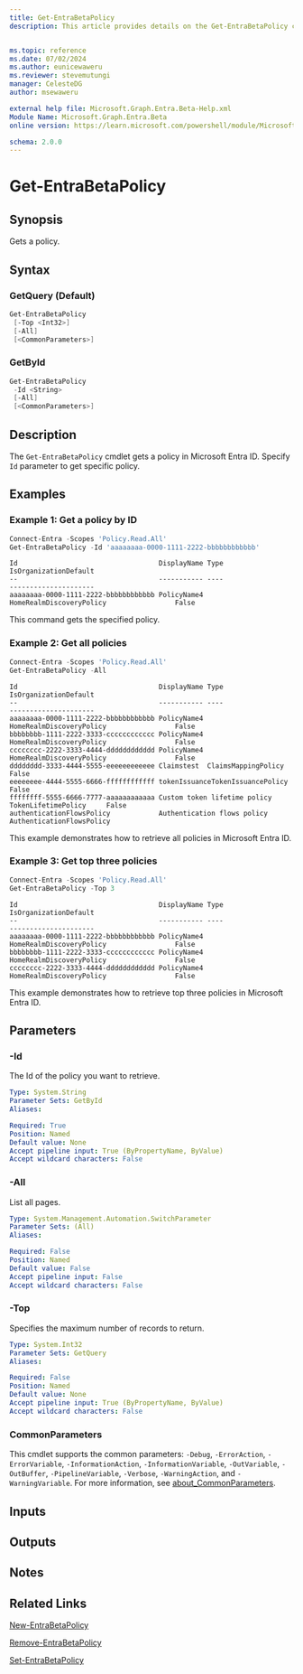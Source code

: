 ```yaml
---
title: Get-EntraBetaPolicy
description: This article provides details on the Get-EntraBetaPolicy command.


ms.topic: reference
ms.date: 07/02/2024
ms.author: eunicewaweru
ms.reviewer: stevemutungi
manager: CelesteDG
author: msewaweru

external help file: Microsoft.Graph.Entra.Beta-Help.xml
Module Name: Microsoft.Graph.Entra.Beta
online version: https://learn.microsoft.com/powershell/module/Microsoft.Graph.Entra.Beta/Get-EntraBetaPolicy

schema: 2.0.0
---
```


# Get-EntraBetaPolicy

## Synopsis

Gets a policy.

## Syntax

### GetQuery (Default)

```powershell
Get-EntraBetaPolicy 
 [-Top <Int32>] 
 [-All] 
 [<CommonParameters>]
```

### GetById

```powershell
Get-EntraBetaPolicy 
 -Id <String> 
 [-All] 
 [<CommonParameters>]
```

## Description

The `Get-EntraBetaPolicy` cmdlet gets a policy in Microsoft Entra ID. Specify `Id` parameter to get specific policy.

## Examples

### Example 1: Get a policy by ID

```powershell
Connect-Entra -Scopes 'Policy.Read.All'
Get-EntraBetaPolicy -Id 'aaaaaaaa-0000-1111-2222-bbbbbbbbbbbb'
```

```Output
Id                                   DisplayName Type                     IsOrganizationDefault
--                                   ----------- ----                     ---------------------
aaaaaaaa-0000-1111-2222-bbbbbbbbbbbb PolicyName4 HomeRealmDiscoveryPolicy                 False
```

This command gets the specified policy.

### Example 2: Get all policies

```powershell
Connect-Entra -Scopes 'Policy.Read.All'
Get-EntraBetaPolicy -All
```

```Output
Id                                   DisplayName Type                     IsOrganizationDefault
--                                   ----------- ----                     ---------------------
aaaaaaaa-0000-1111-2222-bbbbbbbbbbbb PolicyName4 HomeRealmDiscoveryPolicy                 False
bbbbbbbb-1111-2222-3333-cccccccccccc PolicyName4 HomeRealmDiscoveryPolicy                 False
cccccccc-2222-3333-4444-dddddddddddd PolicyName4 HomeRealmDiscoveryPolicy                 False
dddddddd-3333-4444-5555-eeeeeeeeeeee Claimstest  ClaimsMappingPolicy                      False
eeeeeeee-4444-5555-6666-ffffffffffff tokenIssuanceTokenIssuancePolicy                     False
ffffffff-5555-6666-7777-aaaaaaaaaaaa Custom token lifetime policy TokenLifetimePolicy     False
authenticationFlowsPolicy            Authentication flows policy  AuthenticationFlowsPolicy
```

This example demonstrates how to retrieve all policies in Microsoft Entra ID.

### Example 3: Get top three policies

```powershell
Connect-Entra -Scopes 'Policy.Read.All'
Get-EntraBetaPolicy -Top 3
```

```Output
Id                                   DisplayName Type                     IsOrganizationDefault
--                                   ----------- ----                     ---------------------
aaaaaaaa-0000-1111-2222-bbbbbbbbbbbb PolicyName4 HomeRealmDiscoveryPolicy                 False
bbbbbbbb-1111-2222-3333-cccccccccccc PolicyName4 HomeRealmDiscoveryPolicy                 False
cccccccc-2222-3333-4444-dddddddddddd PolicyName4 HomeRealmDiscoveryPolicy                 False
```

This example demonstrates how to retrieve top three policies in Microsoft Entra ID.

## Parameters

### -Id

The Id of the policy you want to retrieve.

```yaml
Type: System.String
Parameter Sets: GetById
Aliases:

Required: True
Position: Named
Default value: None
Accept pipeline input: True (ByPropertyName, ByValue)
Accept wildcard characters: False
```

### -All

List all pages.

```yaml
Type: System.Management.Automation.SwitchParameter
Parameter Sets: (All)
Aliases:

Required: False
Position: Named
Default value: False
Accept pipeline input: False
Accept wildcard characters: False
```

### -Top

Specifies the maximum number of records to return.

```yaml
Type: System.Int32
Parameter Sets: GetQuery
Aliases:

Required: False
Position: Named
Default value: None
Accept pipeline input: True (ByPropertyName, ByValue)
Accept wildcard characters: False
```

### CommonParameters

This cmdlet supports the common parameters: `-Debug`, `-ErrorAction`, `-ErrorVariable`, `-InformationAction`, `-InformationVariable`, `-OutVariable`, `-OutBuffer`, `-PipelineVariable`, `-Verbose`, `-WarningAction`, and `-WarningVariable`. For more information, see [about_CommonParameters](https://go.microsoft.com/fwlink/?LinkID=113216).

## Inputs

## Outputs

## Notes

## Related Links

[New-EntraBetaPolicy](New-EntraBetaPolicy.md)

[Remove-EntraBetaPolicy](Remove-EntraBetaPolicy.md)

[Set-EntraBetaPolicy](Set-EntraBetaPolicy.md)
